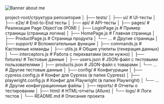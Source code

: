 # 
<img src="img/banner.jpeg" alt="Banner about me">

project-root/структура репозитория
│
├── tests/
│   ├── ui/              # UI-тесты
│   ├── e2e/             # End-to-End тесты
│   ├── api/             # API-тесты 
│
├── pages/               # Реализация Page Object'ов (РОМ)
│   ├── LoginPage.js     # Пример страницы (страница логина)
│   ├── HomePage.js      # Главная страница
│   ├── ProductPage.js   # Страница продукта
│   └── ...              # Другие страницы
│
├── support/             # Вспомогательные функции
│   ├── commands.js      # Кастомные команды
│   ├── utils.js         # Общие утилиты (генерация данных)
│   └── interceptors.js  # Работа с перехватами (если нужно)
│
├── fixtures/            # Тестовые данные
│   ├── users.json       # JSON-файл с тестовыми пользователями
│   ├── products.json    # JSON-файл с товарами
│   └── ...              # Другие тестовые данные
│
├── config/              # Конфигурации
│   ├── cypress.config.js # Конфиг для Cypress (в папке Cypress)
│   ├── playwright.config.js # Конфиг для Playwright (в папке Playwright)
│   └── ...              # Другие конфигурационные файлы
│
├── reports/             # Отчеты о тестировании
│   ├── html/            # HTML-отчеты (Allure)
│   └── logs/            # Логи тестов
│
└── README.md            # Описание проекта
